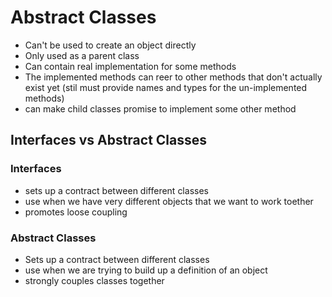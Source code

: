 # Abstract Classes

- Can't be used to create an object directly
- Only used as a parent class
- Can contain real implementation for some methods
- The implemented methods can reer to other methods that don't actually exist yet (stil must provide names and types for the un-implemented methods)
- can make child classes promise to implement some other method

## Interfaces vs Abstract Classes

### Interfaces

- sets up a contract between different classes
- use when we have very different objects that we want to work toether
- promotes loose coupling

### Abstract Classes

- Sets up a contract between different classes
- use when we are trying to build up a definition of an object
- strongly couples classes together
